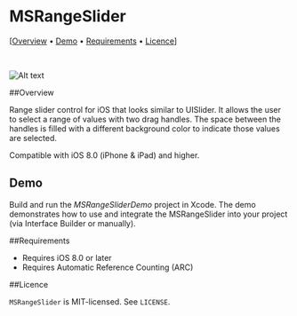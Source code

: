 MSRangeSlider
===============

[[Overview](#overview) &bull; [Demo](#demo) &bull; [Requirements](#requirements) &bull; [Licence](#licence)] 

<br>

![Alt text](https://raw.githubusercontent.com/sgl0v/MSRangeSlider/master/screenshots/sample.gif)

##<a name="overview"></a>Overview

Range slider control for iOS that looks similar to UISlider. It allows the user to select a range of values with two drag handles. The space between the handles is filled with a different background color to indicate those values are selected.

Compatible with iOS 8.0 (iPhone &amp; iPad) and higher.

## Demo

Build and run the <i>MSRangeSliderDemo</i> project in Xcode. The demo demonstrates how to use and integrate the MSRangeSlider into your project (via Interface Builder or manually).

##<a name="overview"></a>Requirements

- Requires iOS 8.0 or later
- Requires Automatic Reference Counting (ARC)
 
##<a name="licence"></a>Licence

`MSRangeSlider` is MIT-licensed. See `LICENSE`. 